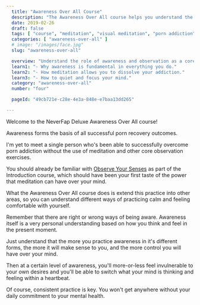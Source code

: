 ```yaml
---
  title: "Awareness Over All Course"
  description: "The Awareness Over All course helps you understand the role of awareness and observation as a core strategy towards overcoming porn addiction."
  date: 2019-02-26
  draft: false
  tags: [ "course", "meditation", "visual meditation", "porn addiction", "addiction", "awareness", "awareness exercises", "perspective", "nofap", "neverfap", "neverfap deluxe" ]
  categories: [ "awareness-over-all" ]
  # image: "/images/face.jpg"
  slug: "awareness-over-all"

  overview: "Understand the role of awareness and observation as a core strategy towards overcoming porn addiction."
  learn1: "- Why awareness is fundamental in everything you do."
  learn2: "- How meditation allows you to dissolve your addiction."
  learn3: "- How to quiet and focus your mind."
  category: "awareness-over-all"
  number: "four"

  pageId: "49cb721e-c28e-4e3a-848e-e7baa13dd265"

---
```


<!-- Will Need One Edit -->

Welcome to the NeverFap Deluxe Awareness Over All course!

Awareness forms the basis of all successful porn recovery outcomes. 

I'm yet to meet a single person who's been able to successfully overcome porn addiction without the use of meditation and other core observation exercises.

You should already be familiar with <a class="link" href="https://neverfapdeluxe.com/practices/observe-your-senses">Observe Your Senses</a> as part of the Introduction course, which should have been your first taste of the power that meditation can have over your mind.

What the Awareness Over All course does is extend this practice into other areas, so you can understand different ways of practicing calm and feeling comfortable with yourself.

Remember that there are right or wrong ways of being aware. Awareness itself is a very personal understanding based on how you think and feel in the present moment.

Just understand that the more you practice awareness in it's different forms, the more it will make sense to you, and the more control you will have over your mind.

Then at a certain level of awareness, you'll more-or-less feel invulnerable to your own desires and you'll be able to switch what your mind is thinking and feeling within a heartbeat.

Of course, consistent practice is key. You won't get anywhere without your daily commitment to your mental health.







